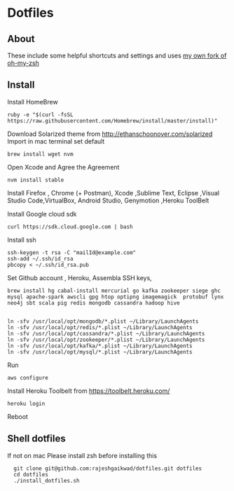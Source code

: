 # Dotfiles

## About

These include some helpful shortcuts and settings and uses [my own fork of oh-my-zsh](https://github.com/rajeshgaikwad/oh-my-zsh) 



## Install

  Install HomeBrew
  ```
  ruby -e "$(curl -fsSL https://raw.githubusercontent.com/Homebrew/install/master/install)"
  ```

  Download Solarized theme from http://ethanschoonover.com/solarized Import in mac terminal set default
   ```
  brew install wget nvm                                                                                                       
   ```


  Open Xcode and Agree the Agreement
   ```
  nvm install stable
   ```

  Install Firefox , Chrome (+ Postman), Xcode ,Sublime Text, Eclipse ,Visual Studio Code,VirtualBox, Android Studio, Genymotion ,Heroku ToolBelt


  Install Google cloud sdk
   ```
  curl https://sdk.cloud.google.com | bash
   ```
  
  Install ssh

   ```
  ssh-keygen -t rsa -C "mailId@example.com"
  ssh-add ~/.ssh/id_rsa
  pbcopy < ~/.ssh/id_rsa.pub
   ```

  Set Github account , Heroku, Assembla SSH keys, 


   ```
  brew install hg cabal-install mercurial go kafka zookeeper siege ghc mysql apache-spark awscli gpg htop optipng imagemagick  protobuf lynx neo4j sbt scala pig redis mongodb cassandra hadoop hive 


  ln -sfv /usr/local/opt/mongodb/*.plist ~/Library/LaunchAgents
  ln -sfv /usr/local/opt/redis/*.plist ~/Library/LaunchAgents
  ln -sfv /usr/local/opt/cassandra/*.plist ~/Library/LaunchAgents
  ln -sfv /usr/local/opt/zookeeper/*.plist ~/Library/LaunchAgents
  ln -sfv /usr/local/opt/kafka/*.plist ~/Library/LaunchAgents
  ln -sfv /usr/local/opt/mysql/*.plist ~/Library/LaunchAgents
   ```
  Run  
   ```
   aws configure
   ```

   Install Heroku Toolbelt from https://toolbelt.heroku.com/
   ```
   heroku login
   ```

  Reboot

## Shell dotfiles

  If not on mac Please install zsh before installing this
  ```
    git clone git@github.com:rajeshgaikwad/dotfiles.git dotfiles
    cd dotfiles
    ./install_dotfiles.sh
  ```

